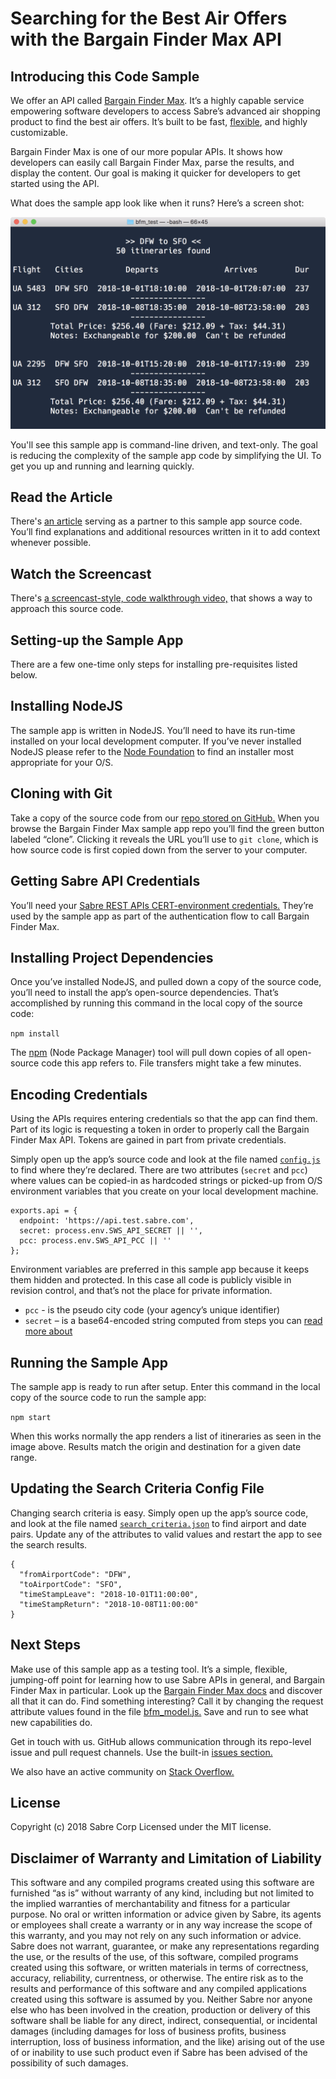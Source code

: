 # Searching for the Best Air Offers with the Bargain Finder Max API
## Introducing this Code Sample

We offer an API called [Bargain Finder Max](https://developer.sabre.com/docs/read/rest_apis/air/search/bargain_finder_max). It’s a highly capable service empowering software developers to access Sabre’s advanced air shopping product to find the best air offers. It’s built to be fast, [flexible](http://files.developer.sabre.com/doc/providerdoc/shopping/BargainFinderMax_Help/BargainFinderMax_Help.htm#Getting_Started/FeaturesofBFM.htm), and highly customizable.

Bargain Finder Max is one of our more popular APIs.  It shows how developers can easily call Bargain Finder Max, parse the results, and display the content. Our goal is making it quicker for developers to get started using the API.

What does the sample app look like when it runs? Here’s a screen shot:

![App Screenshot](./docs/bfm_sample_01.png)

You'll see this sample app is command-line driven, and text-only. The goal is reducing the complexity of the sample app code by simplifying the UI. To get you up and running and learning quickly.

## Read the Article

There's [an article](https://blog.developer.sabre.com/) serving as a partner to this sample app source code. You’ll find explanations and additional resources written in it to add context whenever possible. 

## Watch the Screencast

There's [a screencast-style, code walkthrough video,](https://www.youtube.com/watch?v=sBdcNMHBiiw) that shows a way to approach this source code.

## Setting-up the Sample App

There are a few one-time only steps for installing pre-requisites listed below.

## Installing NodeJS

The sample app is written in NodeJS. You’ll need to have its run-time installed on your local development computer. If you’ve never installed NodeJS please refer to the [Node Foundation](https://nodejs.org/en/download/) to find an installer most appropriate for your O/S. 

## Cloning with Git

Take a copy of the source code from our [repo stored on GitHub.](https://github.com/SabreDevStudio/bargain-finder-max-sample-nodejs) When you browse the Bargain Finder Max sample app repo you’ll find the green button labeled “clone”. Clicking it reveals the URL you’ll use to `git clone`, which is how source code is first copied down from the server to your computer. 

## Getting Sabre API Credentials

You’ll need your [Sabre REST APIs CERT-environment credentials.](https://developer.sabre.com/resources/getting_started_with_sabre_apis/) They’re used by the sample app as part of the authentication flow to call Bargain Finder Max.

## Installing Project Dependencies

Once you’ve installed NodeJS, and pulled down a copy of the source code, you’ll need to install the app’s open-source dependencies. That’s accomplished by running this command in the local copy of the source code:

`npm install`

The [npm](https://www.npmjs.com/) (Node Package Manager) tool will pull down copies of all open-source code this app refers to. File transfers might take a few minutes.

## Encoding Credentials

Using the APIs requires entering credentials so that the app can find them. Part of its logic is requesting a token in order to properly call the Bargain Finder Max API. Tokens are gained in part from private credentials.

Simply open up the app’s source code and look at the file named [`config.js`](./src/config.js) to find where they’re declared. There are two attributes (`secret` and `pcc`) where values can be copied-in as hardcoded strings or picked-up from O/S environment variables that you create on your local development machine.

```
exports.api = {
  endpoint: 'https://api.test.sabre.com',
  secret: process.env.SWS_API_SECRET || '',
  pcc: process.env.SWS_API_PCC || ''
};
```

Environment variables are preferred in this sample app because it keeps them hidden and protected. In this case all code is publicly visible in revision control, and that’s not the place for private information.

* `pcc` - is the pseudo city code (your agency’s unique identifier)
* `secret` – is a base64-encoded string computed from steps you can [read more about](https://developer.sabre.com/page/read/resources/getting_started_with_sabre_apis/how_to_get_a_token)

## Running the Sample App

The sample app is ready to run after setup. Enter this command in the local copy of the source code to run the sample app:

`npm start` 

When this works normally the app renders a list of itineraries as seen in the image above. Results match the origin and destination for a given date range.

## Updating the Search Criteria Config File

Changing search criteria is easy. Simply open up the app’s source code, and look at the file named [`search_criteria.json`](./src/search_criteria.json) to find airport and date pairs. Update any of the attributes to valid values and restart the app to see the search results.

```
{
  "fromAirportCode": "DFW",
  "toAirportCode": "SFO",
  "timeStampLeave": "2018-10-01T11:00:00",
  "timeStampReturn": "2018-10-08T11:00:00"
}
```

## Next Steps

Make use of this sample app as a testing tool. It’s a simple, flexible, jumping-off point for learning how to use Sabre APIs in general, and Bargain Finder Max in particular. Look up the [Bargain Finder Max docs](https://developer.sabre.com/docs/read/rest_apis/air/search/bargain_finder_max) and discover all that it can do. Find something interesting? Call it by changing the request attribute values found in the file [bfm_model.js.](./src/bfm_model.js) Save and run to see what new capabilities do. 

Get in touch with us. GitHub allows communication through its repo-level issue and pull request channels. Use the built-in [issues section.](https://github.com/SabreDevStudio/bargain-finder-max-sample-nodejs/issues)

We also have an active community on [Stack Overflow.](https://stackoverflow.com/questions/tagged/sabre) 

## License

Copyright (c) 2018 Sabre Corp Licensed under the MIT license.

## Disclaimer of Warranty and Limitation of Liability

This software and any compiled programs created using this software are furnished “as is” without warranty of any kind, including but not limited to the implied warranties of merchantability and fitness for a particular purpose. No oral or written information or advice given by Sabre, its agents or employees shall create a warranty or in any way increase the scope of this warranty, and you may not rely on any such information or advice.
Sabre does not warrant, guarantee, or make any representations regarding the use, or the results of the use, of this software, compiled programs created using this software, or written materials in terms of correctness, accuracy, reliability, currentness, or otherwise. The entire risk as to the results and performance of this software and any compiled applications created using this software is assumed by you. Neither Sabre nor anyone else who has been involved in the creation, production or delivery of this software shall be liable for any direct, indirect, consequential, or incidental damages (including damages for loss of business profits, business interruption, loss of business information, and the like) arising out of the use of or inability to use such product even if Sabre has been advised of the possibility of such damages.
